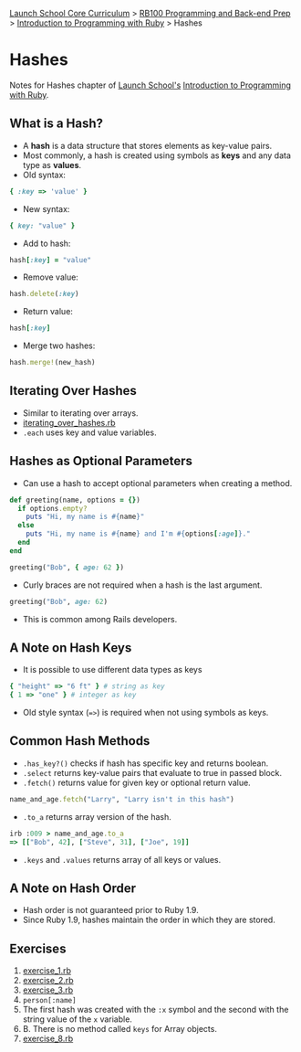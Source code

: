 [Launch School Core Curriculum][readme] >
[RB100 Programming and Back-end Prep][rb100] >
[Introduction to Programming with Ruby][intro-notes] >
Hashes

# Hashes

Notes for Hashes chapter of [Launch School's][launch-school] [Introduction to Programming with Ruby][intro-to-ruby].

## What is a Hash?

- A **hash** is a data structure that stores elements as key-value pairs.
- Most commonly, a hash is created using symbols as **keys** and any data type as **values**.
- Old syntax:

<!-- prettier-ignore -->
```ruby
{ :key => 'value' }
```

- New syntax:

```ruby
{ key: "value" }
```

- Add to hash:

```ruby
hash[:key] = "value"
```

- Remove value:

```ruby
hash.delete(:key)
```

- Return value:

```ruby
hash[:key]
```

- Merge two hashes:

```ruby
hash.merge!(new_hash)
```

## Iterating Over Hashes

- Similar to iterating over arrays.
- [iterating_over_hashes.rb](iterating_over_hashes.rb)
- `.each` uses key and value variables.

## Hashes as Optional Parameters

- Can use a hash to accept optional parameters when creating a method.

```ruby
def greeting(name, options = {})
  if options.empty?
    puts "Hi, my name is #{name}"
  else
    puts "Hi, my name is #{name} and I'm #{options[:age]}."
  end
end

greeting("Bob", { age: 62 })
```

- Curly braces are not required when a hash is the last argument.

```ruby
greeting("Bob", age: 62)
```

- This is common among Rails developers.

## A Note on Hash Keys

- It is possible to use different data types as keys

```ruby
{ "height" => "6 ft" } # string as key
{ 1 => "one" } # integer as key
```

- Old style syntax (`=>`) is required when not using symbols as keys.

## Common Hash Methods

- `.has_key?()` checks if hash has specific key and returns boolean.
- `.select` returns key-value pairs that evaluate to true in passed block.
- `.fetch()` returns value for given key or optional return value.

```ruby
name_and_age.fetch("Larry", "Larry isn't in this hash")
```

- `.to_a` returns array version of the hash.

```ruby
irb :009 > name_and_age.to_a
=> [["Bob", 42], ["Steve", 31], ["Joe", 19]]
```

- `.keys` and `.values` returns array of all keys or values.

## A Note on Hash Order

- Hash order is not guaranteed prior to Ruby 1.9.
- Since Ruby 1.9, hashes maintain the order in which they are stored.

## Exercises

1. [exercise_1.rb](exercise_1.rb)
2. [exercise_2.rb](exercise_2.rb)
3. [exercise_3.rb](exercise_3.rb)
4. `person[:name]`
5. The first hash was created with the `:x` symbol and the second with the string value of the `x` variable.
6. B. There is no method called `keys` for Array objects.
7. [exercise_8.rb](exercise_8.rb)

<!-- internal links -->

[intro-notes]: /books/introduction_to_programming_with_ruby/contents.md
[rb100]: /rb100/notes.md
[readme]: /README.md

<!-- external links -->

[intro-to-ruby]: https://launchschool.com/books/ruby
[launch-school]: https://launchschool.com
